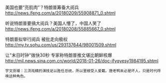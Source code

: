 美国也要“亮肌肉”？特朗普筹备大阅兵
http://news.ifeng.com/a/20180209/55908871_0.shtml

听说特朗普要搞大阅兵？美国人懵了，中国人笑了
http://news.ifeng.com/a/20180208/55885667_0.shtml

特朗普拟举行阅兵 被批走向极权
http://my.tv.sohu.com/us/293137644/98001509.shtml

让"末日时钟"拨快30秒 专家称特朗普推文堪比朝鲜核爆
http://mil.news.sina.com.cn/world/2018-01-26/doc-ifyqyesy1984195.shtml

`宇文庶噱：三流戏精的演技足以胜任总统，所以里根受人爱戴。唐老鸭未必是坏人，只是时代呼唤这种角色。`
